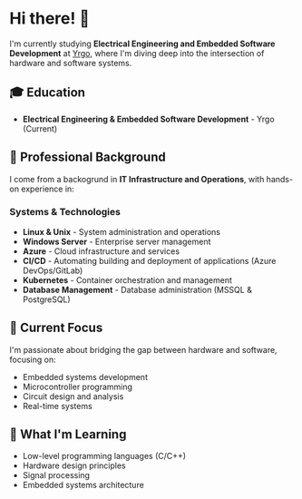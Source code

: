 # Hi there! 👋

I'm currently studying **Electrical Engineering and Embedded Software Development** at [Yrgo](https://www.yrgo.se/), where I'm diving deep into the intersection of hardware and software systems.

## 🎓 Education
- **Electrical Engineering & Embedded Software Development** - Yrgo (Current)

## 💼 Professional Background
I come from a backogrund  in **IT Infrastructure and Operations**, with hands-on experience in:

### Systems & Technologies
- **Linux & Unix** - System administration and operations
- **Windows Server** - Enterprise server management
- **Azure** - Cloud infrastructure and services
- **CI/CD** - Automating building and deployment of applications (Azure DevOps/GitLab)
- **Kubernetes** - Container orchestration and management
- **Database Management** - Database administration  (MSSQL & PostgreSQL)

## 🔧 Current Focus
I'm passionate about bridging the gap between hardware and software, focusing on:
- Embedded systems development
- Microcontroller programming
- Circuit design and analysis
- Real-time systems

## 🌱 What I'm Learning
- Low-level programming languages (C/C++)
- Hardware design principles
- Signal processing
- Embedded systems architecture

<!---
JoelAlftberg/JoelAlftberg is a ✨ special ✨ repository because its `README.md` (this file) appears on your GitHub profile.
You can click the Preview link to take a look at your changes.
--->
